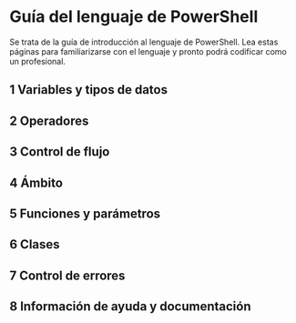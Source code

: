 #  Guía del lenguaje de PowerShell

Se trata de la guía de introducción al lenguaje de PowerShell. Lea estas
páginas para familiarizarse con el lenguaje y pronto podrá codificar como un profesional.

##  1  Variables y tipos de datos
##  2  Operadores
##  3  Control de flujo
##  4  Ámbito
##  5  Funciones y parámetros
##  6  Clases
##  7  Control de errores
##  8  Información de ayuda y documentación


<!--HONumber=May16_HO2-->


